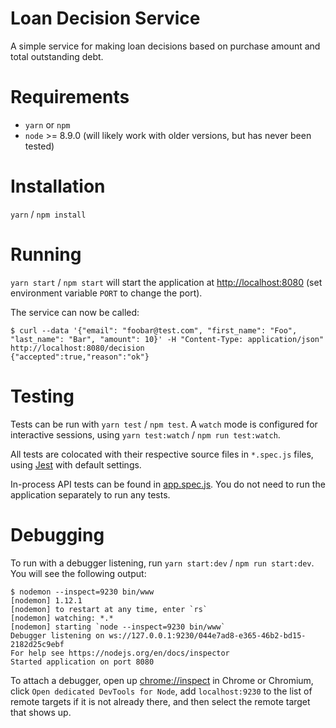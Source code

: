 # Loan Decision Service

A simple service for making loan decisions based on purchase amount and total
outstanding debt.

# Requirements

* `yarn` or `npm`
* `node` >= 8.9.0 (will likely work with older versions, but has never been
  tested)

# Installation

`yarn` / `npm install`

# Running

`yarn start` / `npm start` will start the application at
[http://localhost:8080](http://localhost:8080) (set environment variable `PORT`
to change the port).

The service can now be called:

```
$ curl --data '{"email": "foobar@test.com", "first_name": "Foo", "last_name": "Bar", "amount": 10}' -H "Content-Type: application/json" http://localhost:8080/decision
{"accepted":true,"reason":"ok"}
```

# Testing

Tests can be run with `yarn test` / `npm test`. A `watch` mode is configured for
interactive sessions, using `yarn test:watch` / `npm run test:watch`.

All tests are colocated with their respective source files in `*.spec.js` files,
using [Jest](https://facebook.github.io/jest/) with default settings.

In-process API tests can be found in [app.spec.js](./src/app.spec.js). You do
not need to run the application separately to run any tests.

# Debugging

To run with a debugger listening, run `yarn start:dev` / `npm run start:dev`.
You will see the following output:

```
$ nodemon --inspect=9230 bin/www
[nodemon] 1.12.1
[nodemon] to restart at any time, enter `rs`
[nodemon] watching: *.*
[nodemon] starting `node --inspect=9230 bin/www`
Debugger listening on ws://127.0.0.1:9230/044e7ad8-e365-46b2-bd15-2182d25c9ebf
For help see https://nodejs.org/en/docs/inspector
Started application on port 8080
```

To attach a debugger, open up [chrome://inspect](chrome://inspect) in Chrome or
Chromium, click `Open dedicated DevTools for Node`, add `localhost:9230` to the
list of remote targets if it is not already there, and then select the remote
target that shows up.
